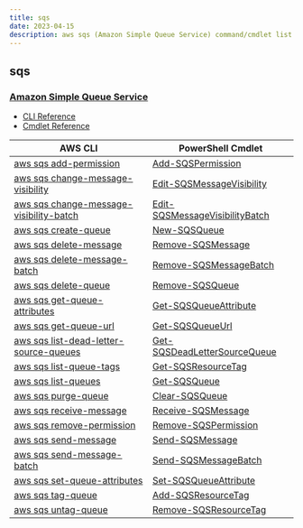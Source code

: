 ```yaml
---
title: sqs
date: 2023-04-15
description: aws sqs (Amazon Simple Queue Service) command/cmdlet list.
---
```


## sqs

### [Amazon Simple Queue Service](https://aws.amazon.com/sqs/)

* [CLI Reference](https://docs.aws.amazon.com/cli/latest/reference/sqs/index.html)
* [Cmdlet Reference](https://docs.aws.amazon.com/powershell/latest/reference/items/Amazon_Simple_Queue_Service_cmdlets.html)

|AWS CLI|PowerShell Cmdlet|
|----|----|
|[aws sqs add-permission](https://docs.aws.amazon.com/cli/latest/reference/sqs/add-permission.html)|[Add-SQSPermission](https://docs.aws.amazon.com/powershell/latest/reference/items/Add-SQSPermission.html)|
|[aws sqs change-message-visibility](https://docs.aws.amazon.com/cli/latest/reference/sqs/change-message-visibility.html)|[Edit-SQSMessageVisibility](https://docs.aws.amazon.com/powershell/latest/reference/items/Edit-SQSMessageVisibility.html)|
|[aws sqs change-message-visibility-batch](https://docs.aws.amazon.com/cli/latest/reference/sqs/change-message-visibility-batch.html)|[Edit-SQSMessageVisibilityBatch](https://docs.aws.amazon.com/powershell/latest/reference/items/Edit-SQSMessageVisibilityBatch.html)|
|[aws sqs create-queue](https://docs.aws.amazon.com/cli/latest/reference/sqs/create-queue.html)|[New-SQSQueue](https://docs.aws.amazon.com/powershell/latest/reference/items/New-SQSQueue.html)|
|[aws sqs delete-message](https://docs.aws.amazon.com/cli/latest/reference/sqs/delete-message.html)|[Remove-SQSMessage](https://docs.aws.amazon.com/powershell/latest/reference/items/Remove-SQSMessage.html)|
|[aws sqs delete-message-batch](https://docs.aws.amazon.com/cli/latest/reference/sqs/delete-message-batch.html)|[Remove-SQSMessageBatch](https://docs.aws.amazon.com/powershell/latest/reference/items/Remove-SQSMessageBatch.html)|
|[aws sqs delete-queue](https://docs.aws.amazon.com/cli/latest/reference/sqs/delete-queue.html)|[Remove-SQSQueue](https://docs.aws.amazon.com/powershell/latest/reference/items/Remove-SQSQueue.html)|
|[aws sqs get-queue-attributes](https://docs.aws.amazon.com/cli/latest/reference/sqs/get-queue-attributes.html)|[Get-SQSQueueAttribute](https://docs.aws.amazon.com/powershell/latest/reference/items/Get-SQSQueueAttribute.html)|
|[aws sqs get-queue-url](https://docs.aws.amazon.com/cli/latest/reference/sqs/get-queue-url.html)|[Get-SQSQueueUrl](https://docs.aws.amazon.com/powershell/latest/reference/items/Get-SQSQueueUrl.html)|
|[aws sqs list-dead-letter-source-queues](https://docs.aws.amazon.com/cli/latest/reference/sqs/list-dead-letter-source-queues.html)|[Get-SQSDeadLetterSourceQueue](https://docs.aws.amazon.com/powershell/latest/reference/items/Get-SQSDeadLetterSourceQueue.html)|
|[aws sqs list-queue-tags](https://docs.aws.amazon.com/cli/latest/reference/sqs/list-queue-tags.html)|[Get-SQSResourceTag](https://docs.aws.amazon.com/powershell/latest/reference/items/Get-SQSResourceTag.html)|
|[aws sqs list-queues](https://docs.aws.amazon.com/cli/latest/reference/sqs/list-queues.html)|[Get-SQSQueue](https://docs.aws.amazon.com/powershell/latest/reference/items/Get-SQSQueue.html)|
|[aws sqs purge-queue](https://docs.aws.amazon.com/cli/latest/reference/sqs/purge-queue.html)|[Clear-SQSQueue](https://docs.aws.amazon.com/powershell/latest/reference/items/Clear-SQSQueue.html)|
|[aws sqs receive-message](https://docs.aws.amazon.com/cli/latest/reference/sqs/receive-message.html)|[Receive-SQSMessage](https://docs.aws.amazon.com/powershell/latest/reference/items/Receive-SQSMessage.html)|
|[aws sqs remove-permission](https://docs.aws.amazon.com/cli/latest/reference/sqs/remove-permission.html)|[Remove-SQSPermission](https://docs.aws.amazon.com/powershell/latest/reference/items/Remove-SQSPermission.html)|
|[aws sqs send-message](https://docs.aws.amazon.com/cli/latest/reference/sqs/send-message.html)|[Send-SQSMessage](https://docs.aws.amazon.com/powershell/latest/reference/items/Send-SQSMessage.html)|
|[aws sqs send-message-batch](https://docs.aws.amazon.com/cli/latest/reference/sqs/send-message-batch.html)|[Send-SQSMessageBatch](https://docs.aws.amazon.com/powershell/latest/reference/items/Send-SQSMessageBatch.html)|
|[aws sqs set-queue-attributes](https://docs.aws.amazon.com/cli/latest/reference/sqs/set-queue-attributes.html)|[Set-SQSQueueAttribute](https://docs.aws.amazon.com/powershell/latest/reference/items/Set-SQSQueueAttribute.html)|
|[aws sqs tag-queue](https://docs.aws.amazon.com/cli/latest/reference/sqs/tag-queue.html)|[Add-SQSResourceTag](https://docs.aws.amazon.com/powershell/latest/reference/items/Add-SQSResourceTag.html)|
|[aws sqs untag-queue](https://docs.aws.amazon.com/cli/latest/reference/sqs/untag-queue.html)|[Remove-SQSResourceTag](https://docs.aws.amazon.com/powershell/latest/reference/items/Remove-SQSResourceTag.html)|

